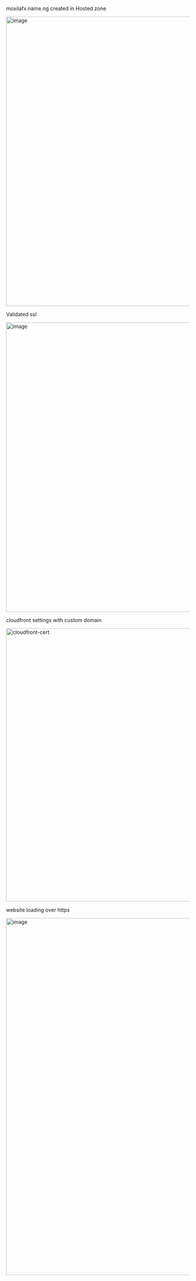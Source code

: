 moxilafx.name.ng created in  Hosted zone

<img width="1777" height="792" alt="image" src="https://github.com/user-attachments/assets/7eac9fbc-d371-4220-9cb8-f5047ccc6887" />

Validated ssl

<img width="1777" height="792" alt="image" src="https://github.com/user-attachments/assets/fae2ff32-6e65-4c78-a64b-49a403dcb679" />

cloudfront settings with custom domain

<img width="1857" height="748" alt="cloudfront-cert" src="https://github.com/user-attachments/assets/7b8aed5e-e3cf-4776-ba4f-303035306f37" />

website loading over https

<img width="1741" height="977" alt="image" src="https://github.com/user-attachments/assets/0c17eeb1-68e5-438a-8ebc-c1878e6c774f" />
